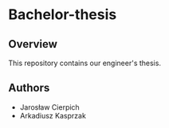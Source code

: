# Bachelor-thesis

## Overview
This repository contains our engineer's thesis. 


## Authors
 * Jarosław Cierpich
 * Arkadiusz Kasprzak